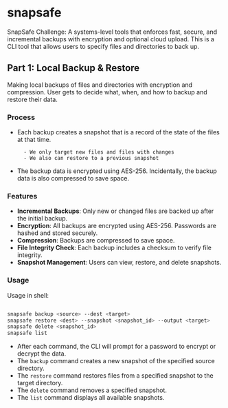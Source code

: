 # snapsafe

SnapSafe Challenge: A systems-level tools that enforces fast, secure, and incremental backups with encryption and optional cloud upload. This is a CLI tool that allows users to specify files and directories to back up.

## Part 1: Local Backup & Restore

Making local backups of files and directories with encryption and compression. User gets to decide what, when, and how to backup and restore their data.

### Process

- Each backup creates a snapshot that is a record of the state of the files at that time.

        - We only target new files and files with changes
        - We also can restore to a previous snapshot

- The backup data is encrypted using AES-256. Incidentally, the backup data is also compressed to save space.

### Features

- **Incremental Backups**: Only new or changed files are backed up after the initial backup.
- **Encryption**: All backups are encrypted using AES-256. Passwords are hashed and stored securely.
- **Compression**: Backups are compressed to save space.
- **File Integrity Check**: Each backup includes a checksum to verify file integrity.
- **Snapshot Management**: Users can view, restore, and delete snapshots.

### Usage

Usage in shell:

```bash

snapsafe backup <source> --dest <target>
snapsafe restore <dest> --snapshot <snapshot_id> --output <target> 
snapsafe delete <snapshot_id>
snapsafe list 

```

- After each command, the CLI will prompt for a password to encrypt or decrypt the data.
- The `backup` command creates a new snapshot of the specified source directory.
- The `restore` command restores files from a specified snapshot to the target directory.
- The `delete` command removes a specified snapshot.
- The `list` command displays all available snapshots.
